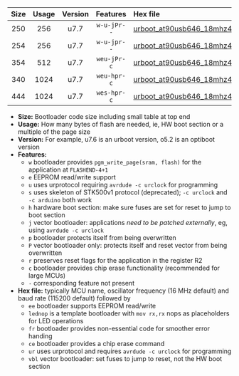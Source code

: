|Size|Usage|Version|Features|Hex file|
|:-:|:-:|:-:|:-:|:--|
|250|256|u7.7|`w-u-jPr--`|[urboot_at90usb646_18mhz432_57600bps_lednop_ur_vbl.hex](https://raw.githubusercontent.com/stefanrueger/urboot.hex/main/mcus/at90usb646/fcpu_18mhz432/57600_bps/urboot_at90usb646_18mhz432_57600bps_lednop_ur_vbl.hex)|
|254|256|u7.7|`w-u-jpr--`|[urboot_at90usb646_18mhz432_57600bps_lednop_fr_ur_vbl.hex](https://raw.githubusercontent.com/stefanrueger/urboot.hex/main/mcus/at90usb646/fcpu_18mhz432/57600_bps/urboot_at90usb646_18mhz432_57600bps_lednop_fr_ur_vbl.hex)|
|354|512|u7.7|`weu-jPr-c`|[urboot_at90usb646_18mhz432_57600bps_ee_lednop_fr_ce_ur_vbl.hex](https://raw.githubusercontent.com/stefanrueger/urboot.hex/main/mcus/at90usb646/fcpu_18mhz432/57600_bps/urboot_at90usb646_18mhz432_57600bps_ee_lednop_fr_ce_ur_vbl.hex)|
|340|1024|u7.7|`weu-hpr-c`|[urboot_at90usb646_18mhz432_57600bps_ee_lednop_fr_ce_ur.hex](https://raw.githubusercontent.com/stefanrueger/urboot.hex/main/mcus/at90usb646/fcpu_18mhz432/57600_bps/urboot_at90usb646_18mhz432_57600bps_ee_lednop_fr_ce_ur.hex)|
|444|1024|u7.7|`wes-hpr-c`|[urboot_at90usb646_18mhz432_57600bps_ee_lednop_fr_ce.hex](https://raw.githubusercontent.com/stefanrueger/urboot.hex/main/mcus/at90usb646/fcpu_18mhz432/57600_bps/urboot_at90usb646_18mhz432_57600bps_ee_lednop_fr_ce.hex)|

- **Size:** Bootloader code size including small table at top end
- **Usage:** How many bytes of flash are needed, ie, HW boot section or a multiple of the page size
- **Version:** For example, u7.6 is an urboot version, o5.2 is an optiboot version
- **Features:**
  + `w` bootloader provides `pgm_write_page(sram, flash)` for the application at `FLASHEND-4+1`
  + `e` EEPROM read/write support
  + `u` uses urprotocol requiring `avrdude -c urclock` for programming
  + `s` uses skeleton of STK500v1 protocol (deprecated); `-c urclock` and `-c arduino` both work
  + `h` hardware boot section: make sure fuses are set for reset to jump to boot section
  + `j` vector bootloader: applications *need to be patched externally*, eg, using `avrdude -c urclock`
  + `p` bootloader protects itself from being overwritten
  + `P` vector bootloader only: protects itself and reset vector from being overwritten
  + `r` preserves reset flags for the application in the register R2
  + `c` bootloader provides chip erase functionality (recommended for large MCUs)
  + `-` corresponding feature not present
- **Hex file:** typically MCU name, oscillator frequency (16 MHz default) and baud rate (115200 default) followed by
  + `ee` bootloader supports EEPROM read/write
  + `lednop` is a template bootloader with `mov rx,rx` nops as placeholders for LED operations
  + `fr` bootloader provides non-essential code for smoother error handing
  + `ce` bootloader provides a chip erase command
  + `ur` uses urprotocol and requires `avrdude -c urclock` for programming
  + `vbl` vector bootloader: set fuses to jump to reset, not the HW boot section
